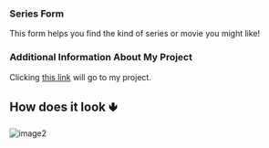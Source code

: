  <h3> Series Form </h3>
 
This form helps you find the kind of series or movie you might like!

<h3> Additional Information About My Project</h3>

Clicking [this link](https://62d5681ea9a7384a0b335a6b--merveziyaoyun.netlify.app/) will go to my project.
<h2> How does it look &#129155; </h2>

![image2](https://user-images.githubusercontent.com/108355676/179787376-0365704f-d613-405c-970d-b901301ecc2f.PNG)
